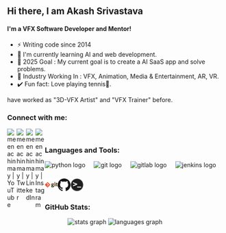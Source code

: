 <h2 align="left">Hi there, I am Akash Srivastava</h2>

#### I'm a VFX Software Developer and Mentor!  

- ⚡ Writing code since 2014  
- 🌱 I'm currently learning AI and web development.  
- 🎯 2025 Goal : My current goal is to create a AI SaaS app and solve problems.  
- 🎲 Industry Working In : VFX, Animation, Media & Entertainment, AR, VR.  
- ✔️ Fun fact: Love playing tennis🎾.  

have worked as "3D-VFX Artist" and "VFX Trainer" before.
###

### Connect with me:

<img align="left" alt="meenachinmay | YouTube" width="22px" src="https://cdn.jsdelivr.net/npm/simple-icons@v3/icons/youtube.svg" />
<img align="left" alt="meenachinmay | Twitter" width="22px" src="https://cdn.jsdelivr.net/npm/simple-icons@v3/icons/twitter.svg" />
<img align="left" alt="meenachinmay | LinkedIn" width="22px" src="https://cdn.jsdelivr.net/npm/simple-icons@v3/icons/linkedin.svg" />
<img align="left" alt="meenachinmay | Instagram" width="22px" src="https://cdn.jsdelivr.net/npm/simple-icons@v3/icons/instagram.svg" />

<br />

### Languages and Tools:

<div align="left">
  <img src="https://cdn.jsdelivr.net/gh/devicons/devicon/icons/python/python-original.svg" height="40" alt="python logo"  />
  <img width="12" />
  <img src="https://cdn.jsdelivr.net/gh/devicons/devicon/icons/git/git-original.svg" height="40" alt="git logo"  />
  <img width="12" />
  <img src="https://cdn.jsdelivr.net/gh/devicons/devicon/icons/gitlab/gitlab-original.svg" height="40" alt="gitlab logo"  />
  <img width="12" />
  <img src="https://cdn.jsdelivr.net/gh/devicons/devicon/icons/jenkins/jenkins-line.svg" height="40" alt="jenkins logo"  />
</div>

###   

<img align="left" alt="Git" width="30px" src="https://raw.githubusercontent.com/github/explore/80688e429a7d4ef2fca1e82350fe8e3517d3494d/topics/git/git.png" />  
<img align="left" alt="GitHub" width="30px" src="https://raw.githubusercontent.com/github/explore/78df643247d429f6cc873026c0622819ad797942/topics/github/github.png" />
<img align="left" alt="Terminal" width="30px" src="https://raw.githubusercontent.com/github/explore/80688e429a7d4ef2fca1e82350fe8e3517d3494d/topics/terminal/terminal.png" />

<br />
<br />  
  
### GitHub Stats:  

<div align="center">
  <img src="https://github-readme-stats.vercel.app/api?username=sraka&hide_title=false&hide_rank=false&show_icons=true&include_all_commits=true&count_private=true&disable_animations=false&locale=en&hide_border=false&order=1" height="150" alt="stats graph"  />
  <img src="https://github-readme-stats.vercel.app/api/top-langs?username=sraka&locale=en&hide_title=false&layout=compact&card_width=320&langs_count=5&hide_border=false&order=2" height="150" alt="languages graph"  />
</div>  


###   
  
<!--
**sraka/sraka** is a ✨ _special_ ✨ repository because its `README.md` (this file) appears on your GitHub profile.

Here are some ideas to get you started:

- 🔭 I’m currently working on ...
- 🌱 I’m currently learning ...
- 👯 I’m looking to collaborate on ...
- 🤔 I’m looking for help with ...
- 💬 Ask me about ...
- 📫 How to reach me: ...
- 😄 Pronouns: ...
- ⚡ Fun fact: ...
-->
